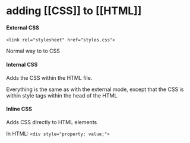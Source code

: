 # adding [[CSS]] to [[HTML]]
#### External CSS
`<link rel="stylesheet" href="styles.css">`

Normal way to to CSS

#### Internal CSS
Adds the CSS within the HTML file.

Everything is the same as with the external mode, except that the CSS is within style tags within the head of the HTML

#### Inline CSS
Adds CSS directly to HTML elements

In HTML: `<div style="property: value;">`
